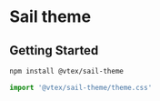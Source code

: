 # Sail theme

## Getting Started

```sh
npm install @vtex/sail-theme
```

```jsx
import '@vtex/sail-theme/theme.css'
```
